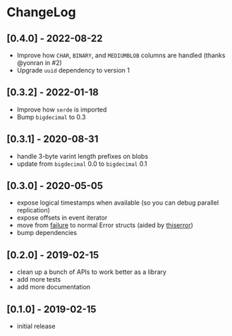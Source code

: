 # ChangeLog

## [0.4.0] - 2022-08-22

 - Improve how `CHAR`, `BINARY`, and `MEDIUMBLOB` columns are handled (thanks @yonran in #2)
 - Upgrade `uuid` dependency to version 1

## [0.3.2] - 2022-01-18

 - Improve how `serde` is imported
 - Bump `bigdecimal` to 0.3

## [0.3.1] - 2020-08-31

 - handle 3-byte varint length prefixes on blobs
 - update from `bigdecimal` 0.0 to `bigdecimal` 0.1

## [0.3.0] - 2020-05-05

 - expose logical timestamps when available (so you can debug parallel replication)
 - expose offsets in event iterator
 - move from [failure](https://github.com/rust-lang-nursery/failure) to normal Error structs (aided by [thiserror](https://github.com/dtolnay/thiserror))
 - bump dependencies

## [0.2.0] - 2019-02-15

 - clean up a bunch of APIs to work better as a library
 - add more tests
 - add more documentation

## [0.1.0] - 2019-02-15

 - initial release
